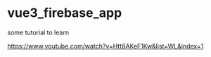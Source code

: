 # vue3_firebase_app
some tutorial to learn

https://www.youtube.com/watch?v=Htt8AKeF1Kw&list=WL&index=1
